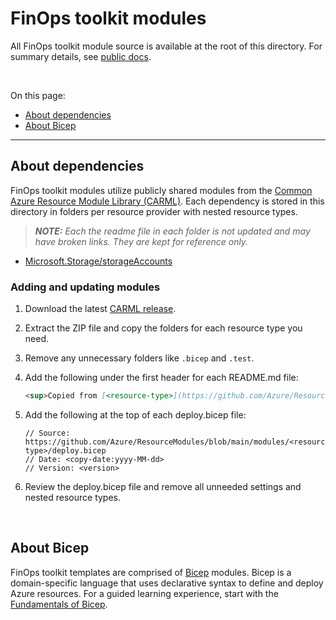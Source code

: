 # FinOps toolkit modules

All FinOps toolkit module source is available at the root of this directory. For summary details, see [public docs](../../docs/templates/modules).

<br>

On this page:

- [About dependencies](#about-dependencies)
- [About Bicep](#about-bicep)

---

## About dependencies

FinOps toolkit modules utilize publicly shared modules from the [Common Azure Resource Module Library (CARML)](https://github.com/Azure/ResourceModules). Each dependency is stored in this directory in folders per resource provider with nested resource types.

> _**NOTE:** Each the readme file in each folder is not updated and may have broken links. They are kept for reference only._

- [Microsoft.Storage/storageAccounts](./Microsoft.Storage/storageAccounts)

### Adding and updating modules

1. Download the latest [CARML release](https://github.com/Azure/ResourceModules/releases).
2. Extract the ZIP file and copy the folders for each resource type you need.
3. Remove any unnecessary folders like `.bicep` and `.test`.
4. Add the following under the first header for each README.md file:

   ```markdown
   <sup>Copied from [<resource-type>](https://github.com/Azure/ResourceModules/tree/main/modules/<resource-type>) - **CARML v<version>** (<copy-date:Mmm d, yyyy>)</sup>
   ```

5. Add the following at the top of each deploy.bicep file:

   ```bicep
   // Source: https://github.com/Azure/ResourceModules/blob/main/modules/<resource-type>/deploy.bicep
   // Date: <copy-date:yyyy-MM-dd>
   // Version: <version>
   ```

6. Review the deploy.bicep file and remove all unneeded settings and nested resource types.

<br>

## About Bicep

FinOps toolkit templates are comprised of [Bicep](https://learn.microsoft.com/azure/azure-resource-manager/bicep) modules. Bicep is a domain-specific language that uses declarative syntax to define and deploy Azure resources. For a guided learning experience, start with the [Fundamentals of Bicep](https://learn.microsoft.com/training/paths/fundamentals-bicep/).
